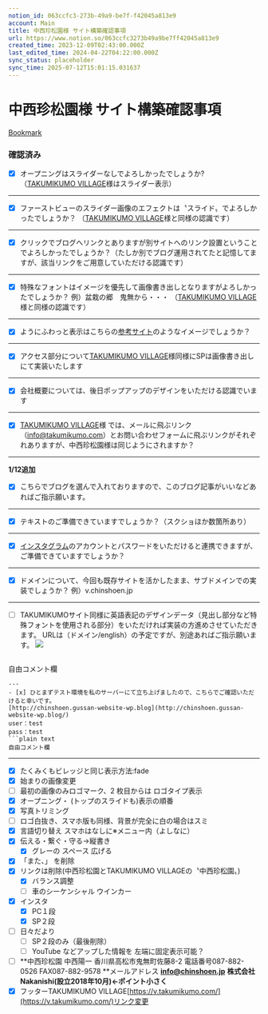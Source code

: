 ```yaml
---
notion_id: 063ccfc3-273b-49a9-be7f-f42045a813e9
account: Main
title: 中西珍松園様 サイト構築確認事項
url: https://www.notion.so/063ccfc3273b49a9be7ff42045a813e9
created_time: 2023-12-09T02:43:00.000Z
last_edited_time: 2024-04-22T04:22:00.000Z
sync_status: placeholder
sync_time: 2025-07-12T15:01:15.031637
---
```

# 中西珍松園様 サイト構築確認事項

[Bookmark](https://www.loom.com/share/8ce72e074a5d4758b2e4f5efce111752?sid=752756b4-3d6c-484e-a4d9-a10b1e00479c)
### 確認済み
  - [x]  オープニングはスライダーなしでよろしかったでしょうか?
（[TAKUMIKUMO VILLAGE](https://v.takumikumo.com/)様はスライダー表示）
  ---
  
  - [x] ファーストビューのスライダー画像のエフェクトは〝スライド〟でよろしかったでしょうか？
（[TAKUMIKUMO VILLAGE](https://v.takumikumo.com/)様と同様の認識です）
  ---
  
  - [x]  クリックでブログへリンクとありますが別サイトへのリンク設置ということでよろしかったでしょうか？（たしか別でブログ運用されてたと記憶してますが、該当リンクをご用意していただける認識です）
  ---
  
  - [x] 特殊なフォントはイメージを優先して画像書き出しとなりますがよろしかったでしょうか？
例）盆栽の郷　鬼無から・・・
（[TAKUMIKUMO VILLAGE](https://v.takumikumo.com/)様と同様の認識です）
  ---
  
  - [x]  ようにふわっと表示はこちらの[参考サイト](https://web-loid.net/web/scroll-effect-js/)のようなイメージでしょうか？
  ---
  
  - [x]  アクセス部分について[TAKUMIKUMO VILLAGE](https://v.takumikumo.com/)様同様にSPは画像書き出しにて実装いたします
  ---
  - [x]  会社概要については、後日ポップアップのデザインをいただける認識でいます
  ---
  - [x]  [TAKUMIKUMO VILLAGE](https://v.takumikumo.com/)様 では、メールに飛ぶリンク（[info@takumikumo.com](mailto:info@takumikumo.com)）とお問い合わせフォームに飛ぶリンクがそれぞれありますが、中西珍松園様は同じようにされますか？
  ---
  
  **1/12追加**
  - [x] こちらでブログを選んで入れておりますので、このブログ記事がいいなどあればご指示願います。
  ---
  
  - [x]  テキストのご準備できていますでしょうか？（スクショほか数箇所あり）
  ---
  
  - [x]  [インスタグラム](https://www.instagram.com/nakanishi_chinshoen/)のアカウントとパスワードをいただけると連携できますが、ご準備できていますでしょうか？
  ---
  - [x] ドメインについて、今回も既存サイトを活かしたまま、サブドメインでの実装でしょうか？
例）v.chinshoen.jp
  ---
- [ ] TAKUMIKUMOサイト同様に英語表記のデザインデータ（見出し部分など特殊フォントを使用される部分）をいただければ実装の方進めさせていただきます。
URLは（ドメイン/english）の予定ですが、別途あればご指示願います。
  ![](https://prod-files-secure.s3.us-west-2.amazonaws.com/736adce6-a3a4-4a64-9f74-d9aa055c96d2/ce66c229-48fb-41fa-8f13-7cfc6697b49f/Untitled.png?X-Amz-Algorithm=AWS4-HMAC-SHA256&X-Amz-Content-Sha256=UNSIGNED-PAYLOAD&X-Amz-Credential=ASIAZI2LB466SES7KQJB%2F20250719%2Fus-west-2%2Fs3%2Faws4_request&X-Amz-Date=20250719T051748Z&X-Amz-Expires=3600&X-Amz-Security-Token=IQoJb3JpZ2luX2VjEIT%2F%2F%2F%2F%2F%2F%2F%2F%2F%2FwEaCXVzLXdlc3QtMiJGMEQCIHRZyGcpVVwnQIQumrQpC2psZYsNaetg4EAA6Wq3dcmEAiATSIVPvOEIkWX6otnRxrzyPterb%2FyA3Gquh8TwLNz0hCqIBAid%2F%2F%2F%2F%2F%2F%2F%2F%2F%2F8BEAAaDDYzNzQyMzE4MzgwNSIMRCTgLQ%2FdHL5o1ZV3KtwDW55zqr4EhppAyTBgCJoy%2FmEJrvT9KgwDO5xXOzZSWvXYYHvFs85JfHGHWw8HjnaxlsJ5wJnAlcZjpARNx2blupcae7ub1odEQrHvobj2dGPqlb53uihztQ%2Fra9F%2FGELEFtKjCPxh54swyrXARspjsfokZ3ufAItGqV6tO48oM4hcXXOTpPyBmRrwQQNMSIu8lU8XlWGTT3rTslSQJQZK22g5Bqy2%2FyP3fEQuoQIG%2FbJNEhmVgqU7Gf86sVhgTxvwAFeAl4vQ%2Fdqt86r4pIUWi76A%2BKe1RkgaqEZVs%2FHwteIaOl5f5HPhzipFxS6U3TGOlMI%2F%2Bh7ACcoZJpSgrcpjhYNfWnL4UIDGoChNy8ecSBAIoOXxvrBU%2BjL3T%2BXhOCJK9scCCx6VPPit%2BXMdnOaulqrGn%2FqDh%2FmC1xLuYLrFuLHTc3stUjazAnCC3q7kROMDwPe4wcH8Ol2R%2FlR%2FDIrLo7IH0Q24omSGjrZb4iEb6MrNi3ZHdT%2FRgA7Zkj%2BCikjOJnToughPE7KbHwMaY%2Brto7B9l%2FVItXNobIpnlhvc20ayCwvTObZnfLRqgwwPfARqhnDYzJBASg%2F4lHws0C0HEMEjuKdE0eH9wtVL2AOL6q2%2F4FcK3OWPc2pifKAwo6rswwY6pgHR%2F6B5AggxbRJsUH89133Z5otshHZldegUKEDHjIdltwVOm9o1sWttB26C5q0%2FdmQR5o53vKFLCQKcvi7HxY3SfW2jEN1IT6QpCwpVDmtZyYvOKbqclU5jnk2%2Fu0gX5UgsbAaHuh2irSn0igxO%2BjS0%2B0FdfCZxvytJV6QqEOxOo7rLYwYNRrIRCb5qEQQrqGSO3YrZWZcRtEwToFsjfUu7I9Qe2Kry&X-Amz-Signature=e2e11afb02b944bb1bb60ed6bae706fabdf9a2fa72c9551cb399b4ef0c877ddc&X-Amz-SignedHeaders=host&x-amz-checksum-mode=ENABLED&x-id=GetObject)
  ```plain text
自由コメント欄
  ```
---
- [x] ひとまずテスト環境を私のサーバーにて立ち上げましたので、こちらでご確認いただけると幸いです。
[http://chinshoen.gussan-website-wp.blog](http://chinshoen.gussan-website-wp.blog/)
user：test
pass：test
  ```plain text
自由コメント欄
  ```
---
- [x] たくみくもビレッジと同じ表示方法:fade
- [x] 始まりの画像変更
- [ ] 最初の画像のみロゴマーク、2 枚目からは ロゴタイプ表示
- [x] オープニング・ (トップのスライドも)表示の順番
- [x] 写真トリミング
- [ ] ロゴ白抜き、スマホ版も同様、背景が完全に白の場合はスミ
- [x] 言語切り替え
  スマホはなしに※メニュー内（よしなに）
- [x] 伝える・繋ぐ・守る→縦書き
  - [x] グレーの スペース 広げる
- [x] 「また、」 を削除
- [x] リンクは削除(中西珍松園とTAKUMIKUMO VILLAGEの〝中西珍松園〟)
  - [x] バランス調整
  - [ ] 車のシーケンシャル ウインカー
- [x] インスタ
  - [x] PC１段
  - [x] SP２段
- [ ] 日々だより
  - [ ] SP２段のみ（最後削除）
  - [ ] YouTube などアップした情報を 左端に固定表示可能？
- [ ] 
  **中西珍松園
中西陽一
香川県高松市鬼無町佐藤8-2
電話番号087-882-0526 FAX087-882-9578
**メールアドレス **info@chinshoen.jp**
  **株式会社 Nakanishi(設立2018年10月)←ポイント小さく**
- [x] フッターTAKUMIKUMO VILLAGE[https://v.takumikumo.com/](https://v.takumikumo.com/)リンク変更